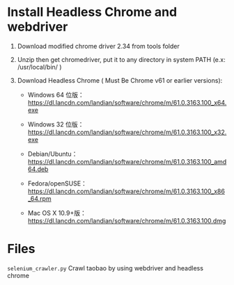 # Install Headless Chrome and webdriver
1. Download modified chrome driver 2.34 from tools folder
    
2. Unzip then get chromedriver, put it to any directory in system PATH (e.x: /usr/local/bin/ )

3. Download Headless Chrome ( Must Be Chrome v61 or earlier versions):

    * Windows 64 位版：  
    https://dl.lancdn.com/landian/software/chrome/m/61.0.3163.100_x64.exe

    * Windows 32 位版：  
    https://dl.lancdn.com/landian/software/chrome/m/61.0.3163.100_x32.exe

    * Debian/Ubuntu：  
    https://dl.lancdn.com/landian/software/chrome/m/61.0.3163.100_amd64.deb

    * Fedora/openSUSE：  
    https://dl.lancdn.com/landian/software/chrome/m/61.0.3163.100_x86_64.rpm

    * Mac OS X 10.9+版：  
    https://dl.lancdn.com/landian/software/chrome/m/61.0.3163.100.dmg

# Files

`selenium_crawler.py` Crawl taobao by using webdriver and headless chrome
